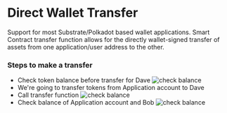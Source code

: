 # Direct Wallet Transfer
Support for most Substrate/Polkadot based wallet applications. Smart Contract transfer function allows for the directly wallet-signed transfer of assets from one application/user address to the other.

### Steps to make a transfer
* Check token balance before transfer for Dave
![check balance](https://roadys-statis-assets.s3-us-west-2.amazonaws.com/Screenshot+from+2020-12-10+16-08-49.png)
* We're going to transfer tokens from Application account to Dave
* Call transfer function
![check balance](https://roadys-statis-assets.s3-us-west-2.amazonaws.com/Screenshot+from+2020-12-10+16-09-18.png)
* Check balance of Application account and Bob
![check balance](https://roadys-statis-assets.s3-us-west-2.amazonaws.com/Screenshot+from+2020-12-10+16-09-41.png)
